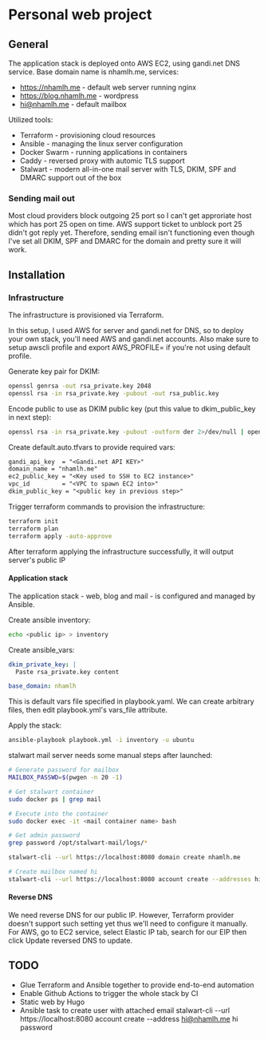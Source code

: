 
# Personal web project

## General

The application stack is deployed onto AWS EC2, using gandi.net DNS service. Base domain name is nhamlh.me, services:
- https://nhamlh.me - default web server running nginx 
- https://blog.nhamlh.me - wordpress
- hi@nhamlh.me - default mailbox

Utilized tools:
- Terraform - provisioning cloud resources
- Ansible - managing the linux server configuration
- Docker Swarm - running applications in containers
- Caddy - reversed proxy with automic TLS support
- Stalwart - modern all-in-one mail server with TLS, DKIM, SPF and DMARC support out of the box

### Sending mail out
Most cloud providers block outgoing 25 port so I can't get approriate host which has port 25 open on time. AWS support ticket to unblock port 25 didn't got reply yet. Therefore, sending email isn't functioning even though I've set all DKIM, SPF and DMARC for the domain and pretty sure it will work.

## Installation

### Infrastructure
The infrastructure is provisioned via Terraform.

In this setup, I used AWS for server and gandi.net for DNS, so to deploy your own stack, you'll need AWS and gandi.net accounts. Also make sure to setup awscli profile and export AWS_PROFILE=<your profile> if you're not using default profile.

Generate key pair for DKIM:
```sh
openssl genrsa -out rsa_private.key 2048
openssl rsa -in rsa_private.key -pubout -out rsa_public.key
```

Encode public to use as DKIM public key (put this value to dkim_public_key in next step):
```sh
openssl rsa -in rsa_private.key -pubout -outform der 2>/dev/null | openssl base64 -A

```

Create default.auto.tfvars to provide required vars:
```txt
gandi_api_key  = "<Gandi.net API KEY>"
domain_name = "nhamlh.me"
ec2_public_key = "<Key used to SSH to EC2 instance>"
vpc_id         = "<VPC to spawn EC2 into>"
dkim_public_key = "<public key in previous step>"

```

Trigger terraform commands to provision the infrastructure:
```sh
terraform init
terraform plan
terraform apply -auto-approve
```

After terraform applying the infrastructure successfully, it will output server's public IP


#### Application stack
The application stack - web, blog and mail - is configured and managed by Ansible.

Create ansible inventory:
```sh
echo <public ip> > inventory
```

Create ansible_vars:
```yaml
dkim_private_key: |
  Paste rsa_private.key content

base_domain: nhamlh
```
This is default vars file specified in playbook.yaml. We can create arbitrary files, then edit playbook.yml's vars_file attribute.

Apply the stack:
```sh
ansible-playbook playbook.yml -i inventory -u ubuntu
```

stalwart mail server needs some manual steps after launched:
```sh
# Generate password for mailbox
MAILBOX_PASSWD=$(pwgen -n 20 -1)

# Get stalwart container
sudo docker ps | grep mail

# Execute into the container
sudo docker exec -it <mail container name> bash

# Get admin password
grep password /opt/stalwart-mail/logs/*

stalwart-cli --url https://localhost:8080 domain create nhamlh.me

# Create mailbox named hi
stalwart-cli --url https://localhost:8080 account create --addresses hi@nhamlh.me hi $MAILBOX_PASSWORD
```

#### Reverse DNS
We need reverse DNS for our public IP. However, Terraform provider doesn't support such setting yet thus we'll need to configure it manually. For AWS, go to EC2 service, select Elastic IP tab, search for our EIP  then click Update reversed DNS to update.

## TODO
- Glue Terraform and Ansible together to provide end-to-end automation
- Enable Github Actions to trigger the whole stack by CI
- Static web by Hugo
- Ansible task to create user with attached email
  stalwart-cli --url https://localhost:8080 account create --address hi@nhamlh.me hi password

